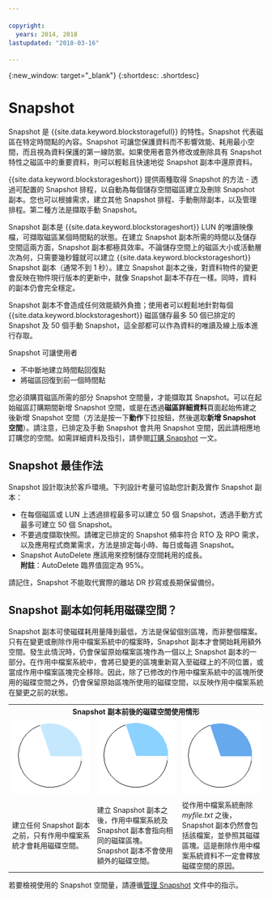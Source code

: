 ```yaml
---

copyright:
  years: 2014, 2018
lastupdated: "2018-03-16"

---
```

{:new_window: target="_blank"}
{:shortdesc: .shortdesc}

# Snapshot

Snapshot 是 {{site.data.keyword.blockstoragefull}} 的特性。Snapshot 代表磁區在特定時間點的內容。Snapshot 可讓您保護資料而不影響效能、耗用最小空間，而且視為資料保護的第一線防禦。如果使用者意外修改或刪除具有 Snapshot 特性之磁區中的重要資料，則可以輕鬆且快速地從 Snapshot 副本中還原資料。

{{site.data.keyword.blockstorageshort}} 提供兩種取得 Snapshot 的方法 - 透過可配置的 Snapshot 排程，以自動為每個儲存空間磁區建立及刪除 Snapshot 副本。您也可以根據需求，建立其他 Snapshot 排程、手動刪除副本，以及管理排程。第二種方法是擷取手動 Snapshot。

Snapshot 副本是 {{site.data.keyword.blockstorageshort}} LUN 的唯讀映像檔，可擷取磁區某個時間點的狀態。在建立 Snapshot 副本所需的時間以及儲存空間這兩方面，Snapshot 副本都極具效率。不論儲存空間上的磁區大小或活動層次為何，只需要幾秒鐘就可以建立 {{site.data.keyword.blockstorageshort}} Snapshot 副本（通常不到 1 秒）。建立 Snapshot 副本之後，對資料物件的變更會反映在物件現行版本的更新中，就像 Snapshot 副本不存在一樣。同時，資料的副本仍會完全穩定。 

Snapshot 副本不會造成任何效能額外負擔；使用者可以輕鬆地針對每個 {{site.data.keyword.blockstorageshort}} 磁區儲存最多 50 個已排定的 Snapshot 及 50 個手動 Snapshot，這全部都可以作為資料的唯讀及線上版本進行存取。


Snapshot 可讓使用者

- 不中斷地建立時間點回復點
- 將磁區回復到前一個時間點

您必須購買磁區所需的部分 Snapshot 空間量，才能擷取其 Snapshot。可以在起始磁區訂購期間新增 Snapshot 空間，或是在透過**磁區詳細資料**頁面起始佈建之後新增 Snapshot 空間（方法是按一下**動作**下拉按鈕，然後選取**新增 Snapshot 空間**）。請注意，已排定及手動 Snapshot 會共用 Snapshot 空間，因此請相應地訂購您的空間。如需詳細資料及指引，請參閱[訂購 Snapshot](ordering-snapshots.html) 一文。

## Snapshot 最佳作法

Snapshot 設計取決於客戶環境。下列設計考量可協助您計劃及實作 Snapshot 副本： 
- 	在每個磁區或 LUN 上透過排程最多可以建立 50 個 Snapshot，透過手動方式最多可建立 50 個 Snapshot。 
- 	不要過度擷取快照。請確定已排定的 Snapshot 頻率符合 RTO 及 RPO 需求，以及應用程式商業需求，方法是排定每小時、每日或每週 Snapshot。 
- 	Snapshot AutoDelete 應該用來控制儲存空間耗用的成長。<br/>
    **附註**：AutoDelete 臨界值固定為 95%。
    
請記住，Snapshot 不能取代實際的離站 DR 抄寫或長期保留備份。
    
## Snapshot 副本如何耗用磁碟空間？

Snapshot 副本可使磁碟耗用量降到最低，方法是保留個別區塊，而非整個檔案。只有在變更或刪除作用中檔案系統中的檔案時，Snapshot 副本才會開始耗用額外空間。發生此情況時，仍會保留原始檔案區塊作為一個以上 Snapshot 副本的一部分。在作用中檔案系統中，會將已變更的區塊重新寫入至磁碟上的不同位置，或當成作用中檔案區塊完全移除。因此，除了已修改的作用中檔案系統中的區塊所使用的磁碟空間之外，仍會保留原始區塊所使用的磁碟空間，以反映作用中檔案系統在變更之前的狀態。

<table>
    <colgroup>
      <col style="width: 33.3%;"/>
      <col style="width: 33.3%;"/>
      <col style="width: 33.3%;"/>
    </colgroup>
    <tbody>
      <tr>
        <th colspan="3" style="border: 0.0px;text-align: center;">Snapshot 副本前後的磁碟空間使用情形</th>
     </tr><tr>
        <td style="border: 0.0px;text-align: center;"><img src="/images/bfcircle1.png" alt="Snapshot 副本之前"></td>
        <td style="border: 0.0px;text-align: center;"><img src="/images/bfcircle3.png" alt="Snapshot 副本之後"></td>
        <td style="border: 0.0px;text-align: center;"><img src="/images/bfcircle2.png" alt="Snapshot 副本之後的變更"></td>
     </tr><tr>
        <td style="border: 0.0px;">建立任何 Snapshot 副本之前，只有作用中檔案系統才會耗用磁碟空間。</td>
        <td style="border: 0.0px;">建立 Snapshot 副本之後，作用中檔案系統及 Snapshot 副本會指向相同的磁碟區塊。Snapshot 副本不會使用額外的磁碟空間。</td>
        <td style="border: 0.0px;">從作用中檔案系統刪除 <i>myfile.txt</i> 之後，Snapshot 副本仍然會包括該檔案，並參照其磁碟區塊。這是刪除作用中檔案系統資料不一定會釋放磁碟空間的原因。</td>
      </tr>
    </tbody>
</table>

若要檢視使用的 Snapshot 空間量，請遵循[管理 Snapshot](working-with-snapshots.html) 文件中的指示。







